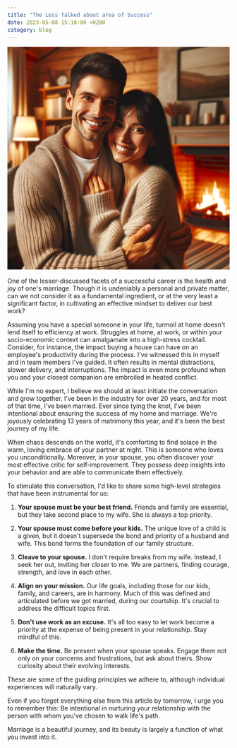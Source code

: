 ```yaml
---
title: "The Less Talked about area of Success"
date: 2023-05-08 15:10:00 +0200
category: blog 
---
```


![Marriage](/images/happymarriage.jpg)

One of the lesser-discussed facets of a successful career is the health and joy of one's marriage. Though it is undeniably a personal and private matter, can we not consider it as a fundamental ingredient, or at the very least a significant factor, in cultivating an effective mindset to deliver our best work? 

Assuming you have a special someone in your life, turmoil at home doesn't lend itself to efficiency at work. Struggles at home, at work, or within your socio-economic context can amalgamate into a high-stress cocktail. Consider, for instance, the impact buying a house can have on an employee's productivity during the process. I've witnessed this in myself and in team members I've guided. It often results in mental distractions, slower delivery, and interruptions. The impact is even more profound when you and your closest companion are embroiled in heated conflict.

While I'm no expert, I believe we should at least initiate the conversation and grow together. I've been in the industry for over 20 years, and for most of that time, I've been married. Ever since tying the knot, I've been intentional about ensuring the success of my home and marriage. We're joyously celebrating 13 years of matrimony this year, and it's been the best journey of my life.

When chaos descends on the world, it's comforting to find solace in the warm, loving embrace of your partner at night. This is someone who loves you unconditionally. Moreover, in your spouse, you often discover your most effective critic for self-improvement. They possess deep insights into your behavior and are able to communicate them effectively.

To stimulate this conversation, I'd like to share some high-level strategies that have been instrumental for us:

1. **Your spouse must be your best friend.** Friends and family are essential, but they take second place to my wife. She is always a top priority.

2. **Your spouse must come before your kids.** The unique love of a child is a given, but it doesn't supersede the bond and priority of a husband and wife. This bond forms the foundation of our family structure.

3. **Cleave to your spouse.** I don't require breaks from my wife. Instead, I seek her out, inviting her closer to me. We are partners, finding courage, strength, and love in each other.

4. **Align on your mission.** Our life goals, including those for our kids, family, and careers, are in harmony. Much of this was defined and articulated before we got married, during our courtship. It's crucial to address the difficult topics first.

5. **Don't use work as an excuse.** It's all too easy to let work become a priority at the expense of being present in your relationship. Stay mindful of this.

6. **Make the time.** Be present when your spouse speaks. Engage them not only on your concerns and frustrations, but ask about theirs. Show curiosity about their evolving interests.

These are some of the guiding principles we adhere to, although individual experiences will naturally vary. 

Even if you forget everything else from this article by tomorrow, I urge you to remember this: Be intentional in nurturing your relationship with the person with whom you've chosen to walk life's path.

Marriage is a beautiful journey, and its beauty is largely a function of what you invest into it.

